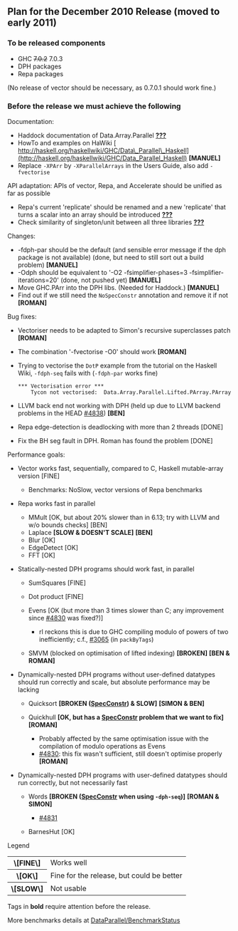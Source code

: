 ## Plan for the December 2010 Release (moved to early 2011)


### To be released components


- GHC ~~7.0.2~~ 7.0.3
- DPH packages
- Repa packages


(No release of vector should be necessary, as 0.7.0.1 should work fine.)


### Before the release we must achieve the following



Documentation:


- Haddock documentation of Data.Array.Parallel **[???](data-parallel/dec2010-release?)**
- HowTo and examples on HaWiki [
  http://haskell.org/haskellwiki/GHC/Data\_Parallel\_Haskell](http://haskell.org/haskellwiki/GHC/Data_Parallel_Haskell) **\[MANUEL\]**
- Replace `-XPArr` by `-XParallelArrays` in the Users Guide, also add `-fvectorise`


API adaptation: APIs of vector, Repa, and Accelerate should be unified as far as possible


- Repa's current 'replicate' should be renamed and a new 'replicate' that turns a scalar into an array should be introduced **[???](data-parallel/dec2010-release?)**
- Check similarity of singleton/unit between all three libraries **[???](data-parallel/dec2010-release?)**


Changes:


- -fdph-par should be the default (and sensible error message if the dph package is not available) (done, but need to still sort out a build problem) **\[MANUEL\]**
- -Odph should be equivalent to '-O2 -fsimplifier-phases=3 -fsimplifier-iterations=20' (done, not pushed yet) **\[MANUEL\]**
- Move GHC.PArr into  the DPH libs.  (Needed for Haddock.) **\[MANUEL\]**
- Find out if we still need the `NoSpecConstr` annotation and remove it if not **\[ROMAN\]**


Bug fixes:


- Vectoriser needs to be adapted to Simon's recursive superclasses patch **\[ROMAN\]**
- The combination '-fvectorise -O0' should work **\[ROMAN\]**
- Trying to vectorise the `DotP` example from the tutorial on the Haskell Wiki, `-fdph-seq` fails with (`-fdph-par` works fine)

  ```wiki
  *** Vectorisation error ***
      Tycon not vectorised:  Data.Array.Parallel.Lifted.PArray.PArray
  ```
- LLVM back end not working with DPH (held up due to LLVM backend problems in the HEAD [\#4838](https://gitlab.staging.haskell.org/ghc/ghc/issues/4838)) **\[BEN\]**
- Repa edge-detection is deadlocking with more than 2 threads \[DONE\]
- Fix the BH seg fault in DPH. Roman has found the problem \[DONE\]


Performance goals:


- Vector works fast, sequentially, compared to C, Haskell mutable-array version \[FINE\]

  - Benchmarks: NoSlow, vector versions of Repa benchmarks
- Repa works fast in parallel

  - MMult \[OK, but about 20% slower than in 6.13; try with LLVM and w/o bounds checks\] \[BEN\]
  - Laplace **\[SLOW & DOESN'T SCALE\]** **\[BEN\]**
  - Blur \[OK\]
  - EdgeDetect \[OK\]
  - FFT \[OK\]
- Statically-nested DPH programs should work fast, in parallel

  - SumSquares \[FINE\]
  - Dot product \[FINE\]
  - Evens \[OK (but more than 3 times slower than C; any improvement since [\#4830](https://gitlab.staging.haskell.org/ghc/ghc/issues/4830) was fixed?)\]

    - rl reckons this is due to GHC compiling modulo of powers of two inefficiently; c.f., [\#3065](https://gitlab.staging.haskell.org/ghc/ghc/issues/3065) (in `packByTags`)
  - SMVM (blocked on optimisation of lifted indexing) **\[BROKEN\]** **\[BEN & ROMAN\]**
- Dynamically-nested DPH programs without user-defined datatypes should run correctly and scale, but absolute performance may be lacking

  - Quicksort **\[BROKEN ([SpecConstr](spec-constr)) & SLOW\]** **\[SIMON & BEN\]**
  - Quickhull **\[OK, but has a [SpecConstr](spec-constr) problem that we want to fix\]** **\[ROMAN\]**

    - Probably affected by the same optimisation issue with the compilation of modulo operations as Evens
    - [\#4830](https://gitlab.staging.haskell.org/ghc/ghc/issues/4830): this fix wasn't sufficient, still doesn't optimise properly **\[ROMAN\]**
- Dynamically-nested DPH programs with user-defined datatypes should run correctly, but not necessarily fast

  - Words **\[BROKEN ([SpecConstr](spec-constr) when using `-dph-seq`)\]** **\[ROMAN & SIMON\]**

    - [\#4831](https://gitlab.staging.haskell.org/ghc/ghc/issues/4831)
  - BarnesHut \[OK\]


Legend


<table><tr><th>\[FINE\]</th>
<td>
Works well
</td></tr>
<tr><th>\[OK\]</th>
<td>
Fine for the release, but could be better
</td></tr>
<tr><th>\[SLOW\]</th>
<td>
Not usable
</td></tr></table>



Tags in **bold** require attention before the release.



More benchmarks details at [DataParallel/BenchmarkStatus](data-parallel/benchmark-status)


